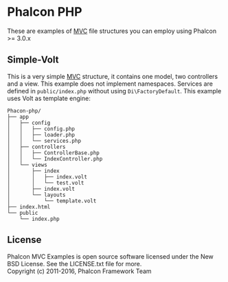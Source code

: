 # Phalcon PHP

These are examples of [MVC][mvc-pattern] file structures you can employ using Phalcon >= 3.0.x

## Simple-Volt

This is a very simple [MVC][mvc-pattern] structure, it contains one model, two controllers and a view.
This example does not implement namespaces. Services are defined in `public/index.php`
without using `Di\FactoryDefault`. This example uses Volt as template engine:

```
Phacon-php/
├── app
│   ├── config
│   │   ├── config.php
│   │   ├── loader.php
│   │   └── services.php
│   ├── controllers
│   │   ├── ControllerBase.php
│   │   └── IndexController.php
│   └── views
│       ├── index
│       │   ├── index.volt
│       │   └── test.volt
│       ├── index.volt
│       └── layouts
│           └── template.volt
├── index.html
└── public
    └── index.php
```

## License

Phalcon MVC Examples is open source software licensed under the New BSD License.
See the LICENSE.txt file for more. <br>
Copyright (c) 2011-2016, Phalcon Framework Team

[devtools]: https://github.com/phalcon/phalcon-devtools
[mvc-pattern]: https://en.wikipedia.org/wiki/Model–view–controller
